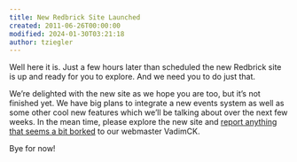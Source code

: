 ```yaml
---
title: New Redbrick Site Launched
created: 2011-06-26T00:00:00
modified: 2024-01-30T03:21:18
author: tziegler
---
```


Well here it is. Just a few hours later than scheduled the new Redbrick site is up and ready for you to explore. And we need you to do just that.

We’re delighted with the new site as we hope you are too, but it’s not finished yet. We have big plans to integrate a new events system as well as some other cool new features which we’ll be talking about over the next few weeks. In the mean time, please explore the new site and [report anything that seems a bit borked](mailto:vadimck@redbrick.dcu.ie) to our webmaster VadimCK.

Bye for now!
